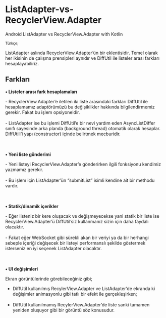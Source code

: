 # ListAdapter-vs-RecyclerView.Adapter
Android ListAdapter vs RecyclerView.Adapter with Kotlin


<small>Türkçe;</small>

<p>ListAdapter aslında RecyclerView.Adapter’ün bir eklentisidir. Temel olarak her ikisinin de çalışma prensipleri aynıdır ve DiffUtil ile listeler arası farkları hesaplayabiliriz.</p>


<h2>Farkları</h2>

<b>•	Listeler arası fark hesaplamaları</b>
<br/>
<p>
- RecyclerView.Adapter’e iletilen iki liste arasındaki farkları DiffUtil ile hesaplamamız adaptörümüzü bu değişiklikler hakkında bilgilendirmemiz gerekir. Fakat bu işlem opsiyoneldir.
<br/><br/>
- ListAdapter ise bu işlemi DiffUtil’e bir nevi yardım eden AsyncListDiffer sınıfı sayesinde arka planda (background thread) otomatik olarak hesaplar. DiffUtill’i yapı (constructor) içinde belirtmek mecburidir.
<p/>



<br/><br/>
<b>•	Yeni liste gönderimi</b>
<p>
- Yeni listeyi RecyclerView.Adapter’e gönderirken ilgili fonksiyonu kendimiz yazmamız gerekir.
<br/><br/>
- Bu işlem için ListAdapter’ün “submitList” isimli kendine ait bir methodu vardır.
</p>


<br/><br/>
<b>•	Statik/dinamik içerikler</b>
<p>
- Eğer listeniz bir kere oluşacak ve değişmeyecekse yani statik bir liste ise RecyclerView.Adapter’ü DiffUtil’siz kullanmanız sizin için daha faydalı olacaktır.
<br/><br/>
- Fakat eğer WebSocket gibi sürekli akan bir veriyi ya da bir herhangi sebeple içeriği değişecek bir listeyi performanslı şekilde göstermek isterseniz en iyi seçenek ListAdapter olacaktır.
</p>



<br/><br/>
<b>•	UI değişimleri</b>
<p>
Ekran görüntülerinde görebileceğiniz gibi;

- DiffUtil kullanılmış RecylerView.Adapter ve ListAdapter’de ekranda ki değişimler animasyonlu gibi tatlı bir efekt ile gerçekleşirken;
<br/><br/>
- DiffUtil kullanılmamış RecylerView.Adapter’de liste sanki tamamen yeniden oluşuyor gibi bir görüntü söz konusudur.
</p>

